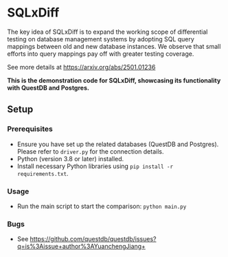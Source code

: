 # SQLxDiff

The key idea of SQLxDiff is to expand the working scope of differential testing on database management systems by adopting SQL query mappings between old and new database instances. We observe that small efforts into query mappings pay off with greater testing coverage. 

See more details at https://arxiv.org/abs/2501.01236

**This is the demonstration code for SQLxDiff, showcasing its functionality with QuestDB and Postgres.**

## Setup

### Prerequisites

- Ensure you have set up the related databases (QuestDB and Postgres). Please refer to `driver.py` for the connection details.
- Python (version 3.8 or later) installed.
- Install necessary Python libraries using `pip install -r requirements.txt`.

### Usage

- Run the main script to start the comparison: `python main.py`

### Bugs

- See https://github.com/questdb/questdb/issues?q=is%3Aissue+author%3AYuanchengJiang+
